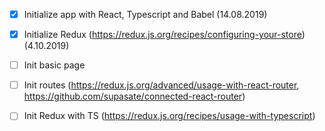 - [x] Initialize app with React, Typescript and Babel (14.08.2019)
- [x] Initialize Redux (https://redux.js.org/recipes/configuring-your-store) (4.10.2019)
- [ ] Init basic page
- [ ] Init routes (https://redux.js.org/advanced/usage-with-react-router, https://github.com/supasate/connected-react-router)
- [ ] Init Redux with TS (https://redux.js.org/recipes/usage-with-typescript)

